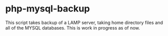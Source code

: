 # php-mysql-backup
This script takes backup of a LAMP server, taking home directory files and all of the MYSQL databases.
This is work in progress as of now.
